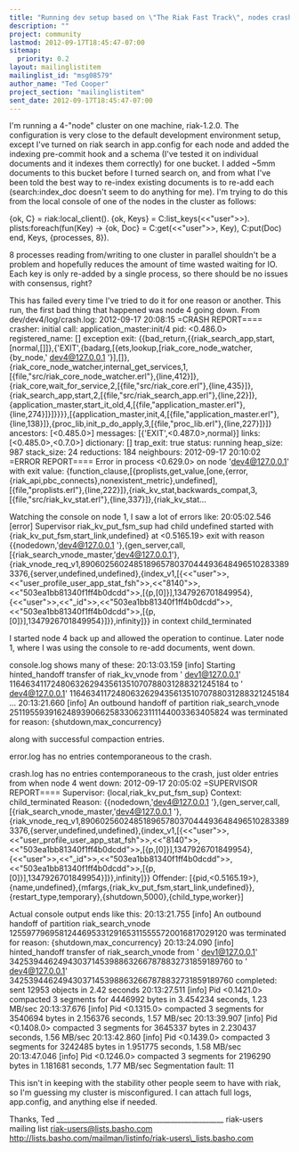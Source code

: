 ```yaml
---
title: "Running dev setup based on \"The Riak Fast Track\", nodes crashing	during re-add to index existing documents."
description: ""
project: community
lastmod: 2012-09-17T18:45:47-07:00
sitemap:
  priority: 0.2
layout: mailinglistitem
mailinglist_id: "msg08579"
author_name: "Ted Cooper"
project_section: "mailinglistitem"
sent_date: 2012-09-17T18:45:47-07:00
---
```



I'm running a 4-"node" cluster on one machine, riak-1.2.0. The
configuration is very close to the default development environment setup,
except I've turned on riak search in app.config for each node and added the
indexing pre-commit hook and a schema (I've tested it on individual
documents and it indexes them correctly) for one bucket. I added ~5mm
documents to this bucket before I turned search on, and from what I've been
told the best way to re-index existing documents is to re-add each
(search:index\_doc doesn't seem to do anything for me). I'm trying to do
this from the local console of one of the nodes in the cluster as follows:

{ok, C} = riak:local\_client().
{ok, Keys} = C:list\_keys(&lt;&lt;"user"&gt;&gt;).
plists:foreach(fun(Key) -&gt; {ok, Doc} = C:get(&lt;&lt;"user"&gt;&gt;, Key), C:put(Doc)
end, Keys, {processes, 8}).

8 processes reading from/writing to one cluster in parallel shouldn't be a
problem and hopefully reduces the amount of time wasted waiting for IO.
 Each key is only re-added by a single process, so there should be no
issues with consensus, right?

This has failed every time I've tried to do it for one reason or another.
 This run, the first bad thing that happened was node 4 going down. From
dev/dev4/log/crash.log:
2012-09-17 20:08:15 =CRASH REPORT====
 crasher:
 initial call: application\_master:init/4
 pid: &lt;0.486.0&gt;
 registered\_name: []
 exception exit:
{{bad\_return,{{riak\_search\_app,start,[normal,[]]},{'EXIT',{badarg,[{ets,lookup,[riak\_core\_node\_watcher,{by\_node,'
dev4@127.0.0.1
'}],[]},{riak\_core\_node\_watcher,internal\_get\_services,1,[{file,"src/riak\_core\_node\_watcher.erl"},{line,412}]},{riak\_core,wait\_for\_service,2,[{file,"src/riak\_core.erl"},{line,435}]},{riak\_search\_app,start,2,[{file,"src/riak\_search\_app.erl"},{line,22}]},{application\_master,start\_it\_old,4,[{file,"application\_master.erl"},{line,274}]}]}}}},[{application\_master,init,4,[{file,"application\_master.erl"},{line,138}]},{proc\_lib,init\_p\_do\_apply,3,[{file,"proc\_lib.erl"},{line,227}]}]}
 ancestors: [&lt;0.485.0&gt;]
 messages: [{'EXIT',&lt;0.487.0&gt;,normal}]
 links: [&lt;0.485.0&gt;,&lt;0.7.0&gt;]
 dictionary: []
 trap\_exit: true
 status: running
 heap\_size: 987
 stack\_size: 24
 reductions: 184
 neighbours:
2012-09-17 20:10:02 =ERROR REPORT====
Error in process &lt;0.629.0&gt; on node 'dev4@127.0.0.1' with exit value:
{function\_clause,[{proplists,get\_value,[one,{error,{riak\_api,pbc\_connects},nonexistent\_metric},undefined],[{file,"proplists.erl"},{line,222}]},{riak\_kv\_stat,backwards\_compat,3,[{file,"src/riak\_kv\_stat.erl"},{line,337}]},{riak\_kv\_stat...

Watching the console on node 1, I saw a lot of errors like:
20:05:02.546 [error] Supervisor riak\_kv\_put\_fsm\_sup had child undefined
started with {riak\_kv\_put\_fsm,start\_link,undefined} at &lt;0.5165.19&gt; exit
with reason {{nodedown,'dev4@127.0.0.1
'},{gen\_server,call,[{riak\_search\_vnode\_master,'dev4@127.0.0.1'},{riak\_vnode\_req\_v1,890602560248518965780370444936484965102833893376,{server,undefined,undefined},{index\_v1,[{&lt;&lt;"user"&gt;&gt;,&lt;&lt;"user\_profile\_user\_app\_stat\_fsh"&gt;&gt;,&lt;&lt;"8140"&gt;&gt;,&lt;&lt;"503ea1bb81340f1ff4b0dcdd"&gt;&gt;,[{p,[0]}],1347926701849954},{&lt;&lt;"user"&gt;&gt;,&lt;&lt;"\_id"&gt;&gt;,&lt;&lt;"503ea1bb81340f1ff4b0dcdd"&gt;&gt;,&lt;&lt;"503ea1bb81340f1ff4b0dcdd"&gt;&gt;,[{p,[0]}],1347926701849954}]}},infinity]}}
in context child\_terminated

I started node 4 back up and allowed the operation to continue. Later node
1, where I was using the console to re-add documents, went down.

console.log shows many of these:
20:13:03.159 [info] Starting hinted\_handoff transfer of riak\_kv\_vnode from '
dev1@127.0.0.1' 1164634117248063262943561351070788031288321245184 to '
dev4@127.0.0.1' 1164634117248063262943561351070788031288321245184
...
20:13:21.660 [info] An outbound handoff of partition riak\_search\_vnode
251195593916248939066258330623111144003363405824 was terminated for reason:
{shutdown,max\_concurrency}

along with successful compaction entries.

error.log has no entries contemporaneous to the crash.

crash.log has no entries contemporaneous to the crash, just older entries
from when node 4 went down:
2012-09-17 20:05:02 =SUPERVISOR REPORT====
 Supervisor: {local,riak\_kv\_put\_fsm\_sup}
 Context: child\_terminated
 Reason: {{nodedown,'dev4@127.0.0.1
'},{gen\_server,call,[{riak\_search\_vnode\_master,'dev4@127.0.0.1
'},{riak\_vnode\_req\_v1,890602560248518965780370444936484965102833893376,{server,undefined,undefined},{index\_v1,[{&lt;&lt;"user"&gt;&gt;,&lt;&lt;"user\_profile\_user\_app\_stat\_fsh"&gt;&gt;,&lt;&lt;"8140"&gt;&gt;,&lt;&lt;"503ea1bb81340f1ff4b0dcdd"&gt;&gt;,[{p,[0]}],1347926701849954},{&lt;&lt;"user"&gt;&gt;,&lt;&lt;"\_id"&gt;&gt;,&lt;&lt;"503ea1bb81340f1ff4b0dcdd"&gt;&gt;,&lt;&lt;"503ea1bb81340f1ff4b0dcdd"&gt;&gt;,[{p,[0]}],1347926701849954}]}},infinity]}}
 Offender:
[{pid,&lt;0.5165.19&gt;},{name,undefined},{mfargs,{riak\_kv\_put\_fsm,start\_link,undefined}},{restart\_type,temporary},{shutdown,5000},{child\_type,worker}]

Actual console output ends like this:
20:13:21.755 [info] An outbound handoff of partition riak\_search\_vnode
1255977969581244695331291653115555720016817029120 was terminated for
reason: {shutdown,max\_concurrency}
20:13:24.090 [info] hinted\_handoff transfer of riak\_search\_vnode from '
dev1@127.0.0.1' 342539446249430371453988632667878832731859189760 to '
dev4@127.0.0.1' 342539446249430371453988632667878832731859189760 completed:
sent 12953 objects in 2.42 seconds
20:13:27.511 [info] Pid &lt;0.1421.0&gt; compacted 3 segments for 4446992 bytes
in 3.454234 seconds, 1.23 MB/sec
20:13:37.676 [info] Pid &lt;0.1315.0&gt; compacted 3 segments for 3540694 bytes
in 2.156376 seconds, 1.57 MB/sec
20:13:39.907 [info] Pid &lt;0.1408.0&gt; compacted 3 segments for 3645337 bytes
in 2.230437 seconds, 1.56 MB/sec
20:13:42.860 [info] Pid &lt;0.1439.0&gt; compacted 3 segments for 3242485 bytes
in 1.951775 seconds, 1.58 MB/sec
20:13:47.046 [info] Pid &lt;0.1246.0&gt; compacted 3 segments for 2196290 bytes
in 1.181681 seconds, 1.77 MB/sec
Segmentation fault: 11

This isn't in keeping with the stability other people seem to have with
riak, so I'm guessing my cluster is misconfigured. I can attach full logs,
app.config, and anything else if needed.

Thanks,
Ted
\_\_\_\_\_\_\_\_\_\_\_\_\_\_\_\_\_\_\_\_\_\_\_\_\_\_\_\_\_\_\_\_\_\_\_\_\_\_\_\_\_\_\_\_\_\_\_
riak-users mailing list
riak-users@lists.basho.com
http://lists.basho.com/mailman/listinfo/riak-users\_lists.basho.com

